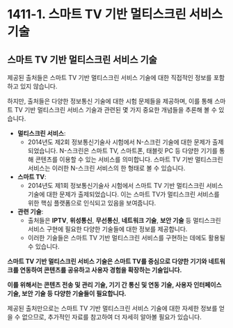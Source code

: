 # 1411-1. 스마트 TV 기반 멀티스크린 서비스 기술


## 스마트 TV 기반 멀티스크린 서비스 기술

제공된 출처들은 스마트 TV 기반 멀티스크린 서비스 기술에 대한 직접적인 정보를 포함하고 있지 않습니다. 

하지만, 출처들은 다양한 정보통신 기술에 대한 시험 문제들을 제공하며, 이를 통해 스마트 TV 기반 멀티스크린 서비스 기술과 관련된 몇 가지 중요한 개념들을 추론해 볼 수 있습니다. 

* **멀티스크린 서비스**: 
    * 2014년도 제2회 정보통신기술사 시험에서 N-스크린 기술에 대한 문제가 출제되었습니다. N-스크린은 스마트 TV, 스마트폰, 태블릿 PC 등 다양한 기기를 통해 콘텐츠를 이용할 수 있는 서비스를 의미합니다. 스마트 TV 기반 멀티스크린 서비스는 이러한 N-스크린 서비스의 한 형태로 볼 수 있습니다. 
* **스마트 TV**: 
    * 2014년도 제1회 정보통신기술사 시험에서 스마트 TV 기반 멀티스크린 서비스 기술에 대한 문제가 출제되었습니다. 이는 스마트 TV가 멀티스크린 서비스를 위한 핵심 플랫폼으로 인식되고 있음을 보여줍니다. 
* **관련 기술**: 
    * 출처들은 **IPTV**, **위성통신**, **무선통신**, **네트워크 기술**, **보안 기술** 등 멀티스크린 서비스 구현에 필요한 다양한 기술들에 대한 정보를 제공합니다. 
    * 이러한 기술들은 스마트 TV 기반 멀티스크린 서비스를 구현하는 데에도 활용될 수 있습니다. 

**스마트 TV 기반 멀티스크린 서비스 기술은 스마트 TV를 중심으로 다양한 기기와 네트워크를 연동하여 콘텐츠를 공유하고 사용자 경험을 확장하는 기술입니다.** 

**이를 위해서는 콘텐츠 전송 및 관리 기술, 기기 간 통신 및 연동 기술, 사용자 인터페이스 기술, 보안 기술 등 다양한 기술들이 필요합니다.** 

제공된 출처만으로는 스마트 TV 기반 멀티스크린 서비스 기술에 대한 자세한 정보를 얻을 수 없으므로, 추가적인 자료를 참고하여 더 자세히 알아볼 필요가 있습니다. 
